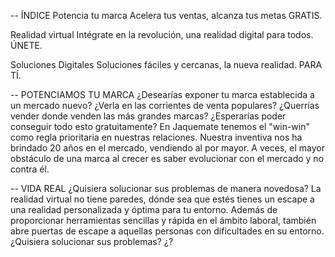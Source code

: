 -- ÍNDICE
Potencia tu marca
Acelera tus ventas,
alcanza tus metas
GRATIS.

Realidad virtual
Intégrate en la revolución,
una realidad digital para todos.
ÚNETE.

Soluciones Digitales
Soluciones fáciles y cercanas,
la nueva realidad.
PARA TÍ.

-- POTENCIAMOS TU MARCA
¿Desearías exponer tu marca establecida a un mercado nuevo? ¿Verla en las corrientes de venta populares? ¿Querrías vender donde venden las más grandes marcas? ¿Esperarías poder conseguir todo esto gratuitamente?
En Jaquemate tenemos el "win-win" como regla prioritaria en nuestras relaciones. Nuestra inventiva nos ha brindado 20 años en el mercado, vendiendo al por mayor.
A veces, el mayor obstáculo de una marca al crecer es saber evolucionar con el mercado y no contra él.

-- VIDA REAL
¿Quisiera solucionar sus problemas de manera novedosa?
La realidad virtual no tiene paredes, dónde sea que estés tienes un escape a una realidad personalizada y óptima para tu entorno. Además de proporcionar herramientas sencillas y rápida en el ámbito laboral, también abre puertas de escape a aquellas personas con dificultades en su entorno. ¿Quisiera solucionar sus problemas? ¿?